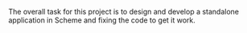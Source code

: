 The overall task for this project is to design and develop a standalone application in Scheme and fixing the code to get it work.
